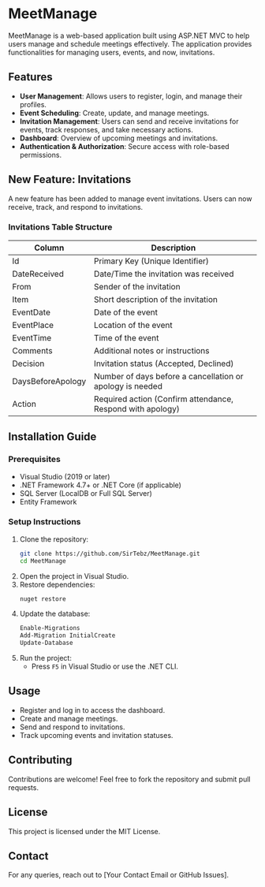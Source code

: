 # MeetManage

MeetManage is a web-based application built using ASP.NET MVC to help users manage and schedule meetings effectively. The application provides functionalities for managing users, events, and now, invitations.

## Features

- **User Management**: Allows users to register, login, and manage their profiles.
- **Event Scheduling**: Create, update, and manage meetings.
- **Invitation Management**: Users can send and receive invitations for events, track responses, and take necessary actions.
- **Dashboard**: Overview of upcoming meetings and invitations.
- **Authentication & Authorization**: Secure access with role-based permissions.

## New Feature: Invitations

A new feature has been added to manage event invitations. Users can now receive, track, and respond to invitations.

### Invitations Table Structure

| Column | Description |
|--------|-------------|
| Id | Primary Key (Unique Identifier) |
| DateReceived | Date/Time the invitation was received |
| From | Sender of the invitation |
| Item | Short description of the invitation |
| EventDate | Date of the event |
| EventPlace | Location of the event |
| EventTime | Time of the event |
| Comments | Additional notes or instructions |
| Decision | Invitation status (Accepted, Declined) |
| DaysBeforeApology | Number of days before a cancellation or apology is needed |
| Action | Required action (Confirm attendance, Respond with apology) |

## Installation Guide

### Prerequisites

- Visual Studio (2019 or later)
- .NET Framework 4.7+ or .NET Core (if applicable)
- SQL Server (LocalDB or Full SQL Server)
- Entity Framework

### Setup Instructions

1. Clone the repository:
   ```sh
   git clone https://github.com/SirTebz/MeetManage.git
   cd MeetManage
   ```
2. Open the project in Visual Studio.
3. Restore dependencies:
   ```sh
   nuget restore
   ```
4. Update the database:
   ```sh
   Enable-Migrations
   Add-Migration InitialCreate
   Update-Database
   ```
5. Run the project:
   - Press `F5` in Visual Studio or use the .NET CLI.

## Usage

- Register and log in to access the dashboard.
- Create and manage meetings.
- Send and respond to invitations.
- Track upcoming events and invitation statuses.

## Contributing

Contributions are welcome! Feel free to fork the repository and submit pull requests.

## License

This project is licensed under the MIT License.

## Contact

For any queries, reach out to [Your Contact Email or GitHub Issues].

